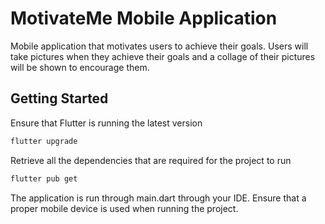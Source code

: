 # MotivateMe Mobile Application

Mobile application that motivates users to achieve their goals. Users will take pictures when they achieve their goals and a collage of their pictures will be shown to encourage them.

## Getting Started

Ensure that Flutter is running the latest version
```bash
flutter upgrade
```

Retrieve all the dependencies that are required for the project to run
```bash 
flutter pub get
```

The application is run through main.dart through your IDE. Ensure that a proper mobile device is used when running the project.

